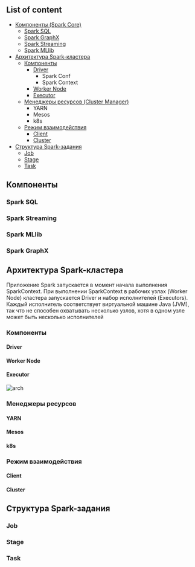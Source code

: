 ## List of content
- [Компоненты (Spark Core)](https://github.com/tabarincev/de-roadmap/blob/main/technologies/spark/Architecture.md#компоненты)
  - [Spark SQL](https://github.com/tabarincev/de-roadmap/blob/main/technologies/spark/Architecture.md#spark-sql)
  - [Spark GraphX](https://github.com/tabarincev/de-roadmap/blob/main/technologies/spark/Architecture.md#spark-graphx)
  - [Spark Streaming](https://github.com/tabarincev/de-roadmap/blob/main/technologies/spark/Architecture.md#spark-streaming)
  - [Spark MLlib](https://github.com/tabarincev/de-roadmap/blob/main/technologies/spark/Architecture.md#spark-mllib)
- [Архитектура Spark-кластера](https://github.com/tabarincev/de-roadmap/blob/main/technologies/spark/Architecture.md#архитектура-spark-кластера)
  - [Компоненты](https://github.com/tabarincev/de-roadmap/blob/main/technologies/spark/Architecture.md#компоненты-1)
    - [Driver](https://github.com/tabarincev/de-roadmap/blob/main/technologies/spark/Architecture.md#driver)
      - Spark Conf
      - Spark Context
    - [Worker Node](https://github.com/tabarincev/de-roadmap/blob/main/technologies/spark/Architecture.md#worker-node)
    - [Executor](https://github.com/tabarincev/de-roadmap/blob/main/technologies/spark/Architecture.md#executor)
  - [Менеджеры ресурсов (Cluster Manager)](https://github.com/tabarincev/de-roadmap/blob/main/technologies/spark/Architecture.md#менеджеры-ресурсов)
    - YARN
    - Mesos
    - k8s
  - [Режим взаимодействия](https://github.com/tabarincev/de-roadmap/blob/main/technologies/spark/Architecture.md#режим-взаимодействия)
    - [Client](https://github.com/tabarincev/de-roadmap/blob/main/technologies/spark/Architecture.md#client)
    - [Cluster](https://github.com/tabarincev/de-roadmap/blob/main/technologies/spark/Architecture.md#cluster)
- [Структура Spark-задания](https://github.com/tabarincev/de-roadmap/blob/main/technologies/spark/Architecture.md#структура-spark-задания)
  - [Job](https://github.com/tabarincev/de-roadmap/blob/main/technologies/spark/Architecture.md#job)
  - [Stage](https://github.com/tabarincev/de-roadmap/blob/main/technologies/spark/Architecture.md#stage)
  - [Task](https://github.com/tabarincev/de-roadmap/blob/main/technologies/spark/Architecture.md#task)

## Компоненты
### Spark SQL
### Spark Streaming
### Spark MLlib
### Spark GraphX

## Архитектура Spark-кластера
Приложение Spark запускается в момент начала выполнения SparkContext. При выполнении SparkContext в рабочих
узлах (Worker Node) кластера запускается Driver и набор исполнителей (Executors). Каждый исполнитель
соответствует виртуальной машине Java (JVM), так что не способен охватывать несколько узлов, хотя в одном узле может быть несколько исполнителей
### Компоненты
#### Driver
#### Worker Node
#### Executor
![arch](https://f133fde2.rocketcdn.me/wp-content/uploads/2020/07/apache-spark-architecture.png)

### Менеджеры ресурсов
#### YARN
#### Mesos
#### k8s

### Режим взаимодействия 
#### Client

#### Cluster

## Структура Spark-задания
### Job
### Stage
### Task
